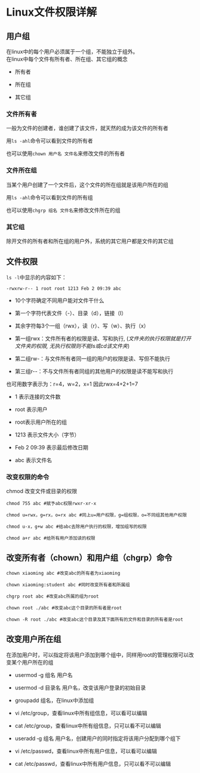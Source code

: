 Linux文件权限详解
=====

用户组
---
在linux中的每个用户必须属于一个组，不能独立于组外。  
在linux中每个文件有所有者、所在组、其它组的概念

- 所有者

- 所在组

- 其它组
 

### 文件所有者

一般为文件的创建者，谁创建了该文件，就天然的成为该文件的所有者

用`ls ‐ahl`命令可以看到文件的所有者

也可以使用`chown 用户名 文件名`来修改文件的所有者

 

### 文件所在组

当某个用户创建了一个文件后，这个文件的所在组就是该用户所在的组

用`ls ‐ahl`命令可以看到文件的所有组

也可以使用`chgrp 组名 文件名`来修改文件所在的组

 

### 其它组

除开文件的所有者和所在组的用户外，系统的其它用户都是文件的其它组

 
文件权限
---

`ls -l`中显示的内容如下：

    -rwxrw-r-- 1 root root 1213 Feb 2 09:39 abc

- 10个字符确定不同用户能对文件干什么

- 第一个字符代表文件（-）、目录（d），链接（l）

- 其余字符每3个一组（rwx），读（r）、写（w）、执行（x）

- 第一组rwx：文件所有者的权限是读、写和执行, (*文件夹的执行权限就是打开文件夹的权限, 无执行权限则不能ls或cd该文件夹*)

- 第二组rw-：与文件所有者同一组的用户的权限是读、写但不能执行

- 第三组r--：不与文件所有者同组的其他用户的权限是读不能写和执行

也可用数字表示为：r=4，w=2，x=1  因此rwx=4+2+1=7

- 1 表示连接的文件数

- root 表示用户

- root表示用户所在的组

- 1213 表示文件大小（字节）

- Feb 2 09:39 表示最后修改日期

- abc 表示文件名


### 改变权限的命令

chmod 改变文件或目录的权限

    chmod 755 abc #赋予abc权限rwxr-xr-x

    chmod u=rwx，g=rx，o=rx abc #同上u=用户权限，g=组权限，o=不同组其他用户权限

    chmod u-x，g+w abc #给abc去除用户执行的权限，增加组写的权限

    chmod a+r abc #给所有用户添加读的权限


改变所有者（chown）和用户组（chgrp）命令
---

    chown xiaoming abc #改变abc的所有者为xiaoming

    chown xiaoming:student abc #同时改变所有者和所属组

    chgrp root abc #改变abc所属的组为root

    chown root ./abc #改变abc这个目录的所有者是root

    chown ‐R root ./abc #改变abc这个目录及其下面所有的文件和目录的所有者是root

 

改变用户所在组
---

在添加用户时，可以指定将该用户添加到哪个组中，同样用root的管理权限可以改变某个用户所在的组

- usermod ‐g 组名 用户名

- usermod ‐d 目录名 用户名，改变该用户登录的初始目录

- groupadd 组名，在linux中添加组

- vi /etc/group，查看linux中所有组信息，可以看可以编辑

- cat /etc/group，查看linux中所有组信息，只可以看不可以编辑

- useradd ‐g 组名 用户名，创建用户的同时指定将该用户分配到哪个组下

- vi /etc/passwd，查看linux中所有用户信息，可以看可以编辑

- cat /etc/passwd，查看linux中所有用户信息，只可以看不可以编辑


